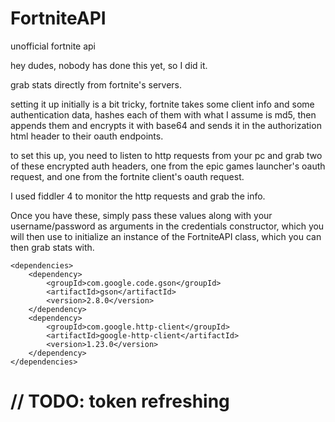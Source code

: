 # FortniteAPI
unofficial fortnite api

hey dudes, nobody has done this yet, so I did it.

grab stats directly from fortnite's servers.

setting it up initially is a bit tricky, fortnite takes some client info and some authentication data, 
hashes each of them with what I assume is md5, then appends them and encrypts it with base64 and sends
it in the authorization html header to their oauth endpoints.

to set this up, you need to listen to http requests from your pc and grab two of these encrypted auth
headers, one from the epic games launcher's oauth request, and one from the fortnite client's oauth
request.

I used fiddler 4 to monitor the http requests and grab the info.

Once you have these, simply pass these values along with your username/password as arguments in the
credentials constructor, which you will then use to initialize an instance of the FortniteAPI class,
which you can then grab stats with.

    <dependencies>
        <dependency>
            <groupId>com.google.code.gson</groupId>
            <artifactId>gson</artifactId>
            <version>2.8.0</version>
        </dependency>
        <dependency>
            <groupId>com.google.http-client</groupId>
            <artifactId>google-http-client</artifactId>
            <version>1.23.0</version>
        </dependency>
    </dependencies>

# // TODO: token refreshing
